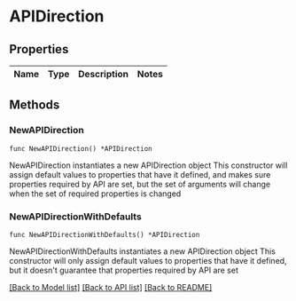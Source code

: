 # APIDirection

## Properties

Name | Type | Description | Notes
------------ | ------------- | ------------- | -------------

## Methods

### NewAPIDirection

`func NewAPIDirection() *APIDirection`

NewAPIDirection instantiates a new APIDirection object
This constructor will assign default values to properties that have it defined,
and makes sure properties required by API are set, but the set of arguments
will change when the set of required properties is changed

### NewAPIDirectionWithDefaults

`func NewAPIDirectionWithDefaults() *APIDirection`

NewAPIDirectionWithDefaults instantiates a new APIDirection object
This constructor will only assign default values to properties that have it defined,
but it doesn't guarantee that properties required by API are set


[[Back to Model list]](../README.md#documentation-for-models) [[Back to API list]](../README.md#documentation-for-api-endpoints) [[Back to README]](../README.md)


